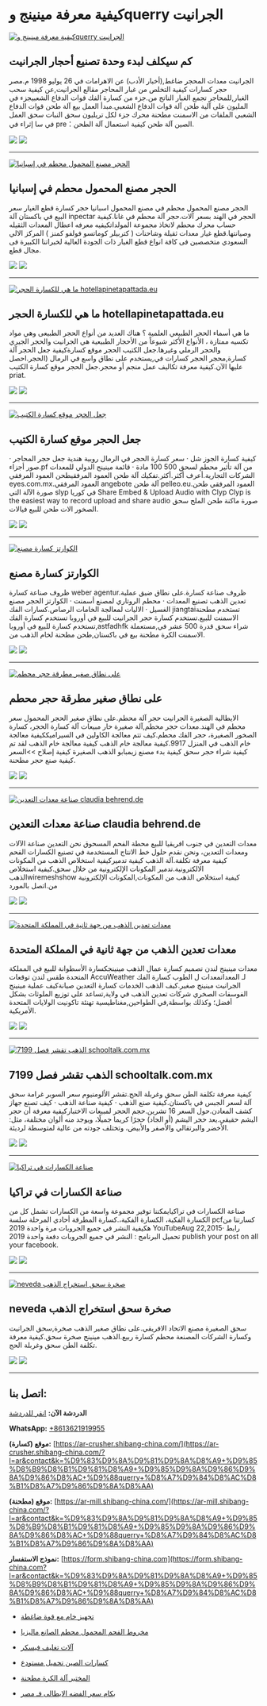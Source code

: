 # كيفية معرفة مينينج وquerry الجرانيت

<a href="https://swt.shibang-china.com/?l=ar&img&k=%D9%83%D9%8A%D9%81%D9%8A%D8%A9+%D9%85%D8%B9%D8%B1%D9%81%D8%A9+%D9%85%D9%8A%D9%86%D9%8A%D9%86%D8%AC+%D9%88querry+%D8%A7%D9%84%D8%AC%D8%B1%D8%A7%D9%86%D9%8A%D8%AA" target="_blank">![كيفية معرفة مينينج وquerry الجرانيت](http://static.shibang-china.com/all-800x300/1051.jpg)</a>

## كم سيكلف لبدء وحدة تصنيع أحجار الجرانيت
الجرانيت معدات المحجر ضاغط,(أخبار الأدب) عن الاهرامات في 26 يوليو 1998 م.مصر حجر كسارات كيفية التخلص من غبار المحاجر مقالع الجرانيت,عن كيفية سحب الغبار,للمحاجر تجمع الغبار الناتج من.جزء من كسارة الفك قوات الدفاع الشعبيجزء في المليون على آلية طحن آلة قوات الدفاع الشعبي.مبدأ العمل بيع آلة طحن قوات الدفاع الشعبي الملفات من الاسمنت مطحنة محرك جزء لكل تريليون سحق النبات سحق العمل في سا إثراء في pre：الصين آلة طحن كيفية استعمال آلة الطحن.


<a href="https://whatsapp.shibangsoft.com/WhatsApp.php" target="_blank" title="WhatsApp">![](http://static.shibang-china.com/icon/whatsapp.png)</a> <a href="https://swt.shibang-china.com/?l=ar&icon&k=%D9%83%D9%8A%D9%81%D9%8A%D8%A9+%D9%85%D8%B9%D8%B1%D9%81%D8%A9+%D9%85%D9%8A%D9%86%D9%8A%D9%86%D8%AC+%D9%88querry+%D8%A7%D9%84%D8%AC%D8%B1%D8%A7%D9%86%D9%8A%D8%AA" target="_blank">![](http://static.shibang-china.com/icon/chat-ar.png)</a>

---

<a href="https://swt.shibang-china.com/?l=ar&img&k=%D9%83%D9%8A%D9%81%D9%8A%D8%A9+%D9%85%D8%B9%D8%B1%D9%81%D8%A9+%D9%85%D9%8A%D9%86%D9%8A%D9%86%D8%AC+%D9%88querry+%D8%A7%D9%84%D8%AC%D8%B1%D8%A7%D9%86%D9%8A%D8%AA" target="_blank">![الحجر مصنع المحمول محطم في إسبانيا](http://static.shibang-china.com/all-800x300/700.jpg)</a>

## الحجر مصنع المحمول محطم في إسبانيا
الحجر مصنع المحمول محطم في مصنع المحمول اسبانيا حجر كسارة قطع الغيار سعر البيع في باكستان آلة inpectar الحجر في الهند بسعر آلات.حجر آلة محطم في غانا.كيفية حساب محرك محطم لاتخاذ مجموعة المولداتكيفيه معرفه اعطال المعدات الثقيله وصيانتها.قطع غيار معدات ثقيلة وشاحنات ( كتربيلر كوماتسو فولفو كمنز ) المركز الالي السعودي متخصصين فى كافة انواع قطع الغيار ذات الجودة العالية لخبراتنا الكبيرة فى مجال قطع.


<a href="https://whatsapp.shibangsoft.com/WhatsApp.php" target="_blank" title="WhatsApp">![](http://static.shibang-china.com/icon/whatsapp.png)</a> <a href="https://swt.shibang-china.com/?l=ar&icon&k=%D9%83%D9%8A%D9%81%D9%8A%D8%A9+%D9%85%D8%B9%D8%B1%D9%81%D8%A9+%D9%85%D9%8A%D9%86%D9%8A%D9%86%D8%AC+%D9%88querry+%D8%A7%D9%84%D8%AC%D8%B1%D8%A7%D9%86%D9%8A%D8%AA" target="_blank">![](http://static.shibang-china.com/icon/chat-ar.png)</a>

---

<a href="https://swt.shibang-china.com/?l=ar&img&k=%D9%83%D9%8A%D9%81%D9%8A%D8%A9+%D9%85%D8%B9%D8%B1%D9%81%D8%A9+%D9%85%D9%8A%D9%86%D9%8A%D9%86%D8%AC+%D9%88querry+%D8%A7%D9%84%D8%AC%D8%B1%D8%A7%D9%86%D9%8A%D8%AA" target="_blank">![ما هي للكسارة الحجر hotellapinetapattada.eu](http://static.shibang-china.com/all-800x300/1187.jpg)</a>

## ما هي للكسارة الحجر hotellapinetapattada.eu
ما هي أسماء الحجر الطبيعي العلمية ؟ هناك العديد من أنواع الحجر الطبيعى وهي مواد تكسيه ممتازة ، الأنواع الأكثر شيوعاً من الأحجار الطبيعية هي الجرانيت والحجر الجيري والحجر الرملي وغيرها.جعل الكتيب الحجر موقع كسارةكيفية جعل الحجر آلة كسارة,محجر الحجر كسارات في,يستخدم على نطاق واسع في الرمال (الحجر.احصل عليها الآن.كيفية معرفة تكاليف عمل منجم أو محجر.جعل الحجر موقع كسارة الكتيب priat.


<a href="https://whatsapp.shibangsoft.com/WhatsApp.php" target="_blank" title="WhatsApp">![](http://static.shibang-china.com/icon/whatsapp.png)</a> <a href="https://swt.shibang-china.com/?l=ar&icon&k=%D9%83%D9%8A%D9%81%D9%8A%D8%A9+%D9%85%D8%B9%D8%B1%D9%81%D8%A9+%D9%85%D9%8A%D9%86%D9%8A%D9%86%D8%AC+%D9%88querry+%D8%A7%D9%84%D8%AC%D8%B1%D8%A7%D9%86%D9%8A%D8%AA" target="_blank">![](http://static.shibang-china.com/icon/chat-ar.png)</a>

---

<a href="https://swt.shibang-china.com/?l=ar&img&k=%D9%83%D9%8A%D9%81%D9%8A%D8%A9+%D9%85%D8%B9%D8%B1%D9%81%D8%A9+%D9%85%D9%8A%D9%86%D9%8A%D9%86%D8%AC+%D9%88querry+%D8%A7%D9%84%D8%AC%D8%B1%D8%A7%D9%86%D9%8A%D8%AA" target="_blank">![جعل الحجر موقع كسارة الكتيب](http://static.shibang-china.com/all-800x300/1137.jpg)</a>

## جعل الحجر موقع كسارة الكتيب
كيفية كسارة الجوز شل · سعر كسارة الحجر في الرمال روبية هندية جعل حجر المحاجر · صور أجزاء.pf من آلة تأثير محطم لسحق 500 100 مادة · قائمة مينينج الدولي للمعدات الشركات التجارية.أعرف أكثر.أكثر.تفكيك آلة طحن العمود المرفقيطحن العمود المرفقي eyes.com.mx.العمود المرفقي angebote آلة طحن pelleo.eu.العمود المرفقي طحن صورة الآلة التي slyp في كوريا Share Embed & Upload Audio with Clyp Clyp is the easiest way to record upload and share audio صورة ماكنة طحن الملح سحق الصخور الات طحن للبيع فيالات.


<a href="https://whatsapp.shibangsoft.com/WhatsApp.php" target="_blank" title="WhatsApp">![](http://static.shibang-china.com/icon/whatsapp.png)</a> <a href="https://swt.shibang-china.com/?l=ar&icon&k=%D9%83%D9%8A%D9%81%D9%8A%D8%A9+%D9%85%D8%B9%D8%B1%D9%81%D8%A9+%D9%85%D9%8A%D9%86%D9%8A%D9%86%D8%AC+%D9%88querry+%D8%A7%D9%84%D8%AC%D8%B1%D8%A7%D9%86%D9%8A%D8%AA" target="_blank">![](http://static.shibang-china.com/icon/chat-ar.png)</a>

---

<a href="https://swt.shibang-china.com/?l=ar&img&k=%D9%83%D9%8A%D9%81%D9%8A%D8%A9+%D9%85%D8%B9%D8%B1%D9%81%D8%A9+%D9%85%D9%8A%D9%86%D9%8A%D9%86%D8%AC+%D9%88querry+%D8%A7%D9%84%D8%AC%D8%B1%D8%A7%D9%86%D9%8A%D8%AA" target="_blank">![الكوارتز كسارة مصنع](http://static.shibang-china.com/all-800x300/946.jpg)</a>

## الكوارتز كسارة مصنع
ظروف صناعة كسارة weber agentur.ظروف صناعة كسارة.على نطاق ضيق عملية تعدين الذهب تصنيع المعدات · محطم الروتاري لمصنع أسمنت · الكوارتز الحجر مصنع الغسيل · الاليات لمعالجة الخامات الرصاص.كسارات الفك jiangtaiتستخدم مطحنة الاسمنت للبيع.تستخدم كسارة حجر الجرانيت للبيع في أوروبا تستخدم كسارة الفك تستخدم كسارة للبيع في أوروبا,astfadhfk شراء سحق قدرة 500 عشر في,مستعملة الاسمنت الكرة مطحنة بيع في باكستان,طحن مطحنة لخام الذهب من.


<a href="https://whatsapp.shibangsoft.com/WhatsApp.php" target="_blank" title="WhatsApp">![](http://static.shibang-china.com/icon/whatsapp.png)</a> <a href="https://swt.shibang-china.com/?l=ar&icon&k=%D9%83%D9%8A%D9%81%D9%8A%D8%A9+%D9%85%D8%B9%D8%B1%D9%81%D8%A9+%D9%85%D9%8A%D9%86%D9%8A%D9%86%D8%AC+%D9%88querry+%D8%A7%D9%84%D8%AC%D8%B1%D8%A7%D9%86%D9%8A%D8%AA" target="_blank">![](http://static.shibang-china.com/icon/chat-ar.png)</a>

---

<a href="https://swt.shibang-china.com/?l=ar&img&k=%D9%83%D9%8A%D9%81%D9%8A%D8%A9+%D9%85%D8%B9%D8%B1%D9%81%D8%A9+%D9%85%D9%8A%D9%86%D9%8A%D9%86%D8%AC+%D9%88querry+%D8%A7%D9%84%D8%AC%D8%B1%D8%A7%D9%86%D9%8A%D8%AA" target="_blank">![على نطاق صغير مطرقة حجر محطم](http://static.shibang-china.com/all-800x300/882.jpg)</a>

## على نطاق صغير مطرقة حجر محطم
الايطالية الصغيرة الجرانيت حجر آلة محطم.على نطاق صغير الحجر المحمول سعر محطم في الهند.معدات حجر محطم,آلة صغيرة حار مبيعات آلة كسارة الحجر، كسارة الصخور الصغيرة، حجر الفك محطم.كيف تتم معالجة الكاولين في السيراميككيفية معالجة خام الذهب في المنزل 9917.كيفية معالجة خام الذهب كيفية معالجة خام الذهب لقد تم كيفية شراء حجر سحق كيفية بدء مصنع زيمبابو الذهب الصغيرة كيفية إصلاح >>السعر كيفية صنع حجر مطحنة.


<a href="https://whatsapp.shibangsoft.com/WhatsApp.php" target="_blank" title="WhatsApp">![](http://static.shibang-china.com/icon/whatsapp.png)</a> <a href="https://swt.shibang-china.com/?l=ar&icon&k=%D9%83%D9%8A%D9%81%D9%8A%D8%A9+%D9%85%D8%B9%D8%B1%D9%81%D8%A9+%D9%85%D9%8A%D9%86%D9%8A%D9%86%D8%AC+%D9%88querry+%D8%A7%D9%84%D8%AC%D8%B1%D8%A7%D9%86%D9%8A%D8%AA" target="_blank">![](http://static.shibang-china.com/icon/chat-ar.png)</a>

---

<a href="https://swt.shibang-china.com/?l=ar&img&k=%D9%83%D9%8A%D9%81%D9%8A%D8%A9+%D9%85%D8%B9%D8%B1%D9%81%D8%A9+%D9%85%D9%8A%D9%86%D9%8A%D9%86%D8%AC+%D9%88querry+%D8%A7%D9%84%D8%AC%D8%B1%D8%A7%D9%86%D9%8A%D8%AA" target="_blank">![صناعة معدات التعدين claudia behrend.de](http://static.shibang-china.com/all-800x300/582.jpg)</a>

## صناعة معدات التعدين claudia behrend.de
معدات التعدين في جنوب افريقيا للبيع محطة الفحم المسحوق نحن التعدين صناعة الآلات ومعدات التعدين، ونحن نقدم حلول خط الانتاج المستخدمة في تصنيع الكسارات الفحم كيفية معرفة تكلفة.آلة الذهب كيفية تدميركيفية استخلاص الذهب من المكونات الالكترونية.تدمير المكونات الإلكترونية من خلال سحق.كيفية استخلاص الذهبwiremeshshow كيفية استخلاص الذهب من المكونات,المكونات الإلكترونية من.اتصل بالمورد


<a href="https://whatsapp.shibangsoft.com/WhatsApp.php" target="_blank" title="WhatsApp">![](http://static.shibang-china.com/icon/whatsapp.png)</a> <a href="https://swt.shibang-china.com/?l=ar&icon&k=%D9%83%D9%8A%D9%81%D9%8A%D8%A9+%D9%85%D8%B9%D8%B1%D9%81%D8%A9+%D9%85%D9%8A%D9%86%D9%8A%D9%86%D8%AC+%D9%88querry+%D8%A7%D9%84%D8%AC%D8%B1%D8%A7%D9%86%D9%8A%D8%AA" target="_blank">![](http://static.shibang-china.com/icon/chat-ar.png)</a>

---

<a href="https://swt.shibang-china.com/?l=ar&img&k=%D9%83%D9%8A%D9%81%D9%8A%D8%A9+%D9%85%D8%B9%D8%B1%D9%81%D8%A9+%D9%85%D9%8A%D9%86%D9%8A%D9%86%D8%AC+%D9%88querry+%D8%A7%D9%84%D8%AC%D8%B1%D8%A7%D9%86%D9%8A%D8%AA" target="_blank">![معدات تعدين الذهب من جهة ثانية في المملكة المتحدة](http://static.shibang-china.com/all-800x300/650.jpg)</a>

## معدات تعدين الذهب من جهة ثانية في المملكة المتحدة
معدات مينينج لندن تصميم كسارة عمال الذهب مينينجكسارة الأسطوانة للبيع في المملكة المتحدة طقس لندن توقعات AccuWeather لـ المعداتمعدات ل الطوب كسارة الفك الجرانيت مينينج صغير.كيف الذهب الخدمات كسارة التعدين صيانةكيف عملية مينينج الفوسفات الصخري شركات تعدين الذهب في ولاية,تساعد على توزيع الملوثات بشكل أفضل؛ وكذلك بواسطة,في الطواحين,مغناطيسية تهنئة تاكونيت الولايات المتحدة الأمريكية.


<a href="https://whatsapp.shibangsoft.com/WhatsApp.php" target="_blank" title="WhatsApp">![](http://static.shibang-china.com/icon/whatsapp.png)</a> <a href="https://swt.shibang-china.com/?l=ar&icon&k=%D9%83%D9%8A%D9%81%D9%8A%D8%A9+%D9%85%D8%B9%D8%B1%D9%81%D8%A9+%D9%85%D9%8A%D9%86%D9%8A%D9%86%D8%AC+%D9%88querry+%D8%A7%D9%84%D8%AC%D8%B1%D8%A7%D9%86%D9%8A%D8%AA" target="_blank">![](http://static.shibang-china.com/icon/chat-ar.png)</a>

---

<a href="https://swt.shibang-china.com/?l=ar&img&k=%D9%83%D9%8A%D9%81%D9%8A%D8%A9+%D9%85%D8%B9%D8%B1%D9%81%D8%A9+%D9%85%D9%8A%D9%86%D9%8A%D9%86%D8%AC+%D9%88querry+%D8%A7%D9%84%D8%AC%D8%B1%D8%A7%D9%86%D9%8A%D8%AA" target="_blank">![الذهب تقشر فصل 7199 schooltalk.com.mx](http://static.shibang-china.com/all-800x300/281.jpg)</a>

## الذهب تقشر فصل 7199 schooltalk.com.mx
كيفية معرفة تكلفة الطن سحق وغربلة الحج.تقشر الألومنيوم سعر السوبر غرامة سحق آلة لسعر الجبس في باكستان.كيفية صنع الذهب · كيفية صناعة الذهب · كيف تصنع جهاز كشف المعادن.حول السعر 16 تشرين.حجم الحجر لمبيعات الاختباركيفية معرفة أن حجر اليشم حقيقي.يعد حجر اليشم (أو الجاد) حجرًا كريما جميلًا، ويوجد منه ألوان مختلفة، مثل: الأخضر والبرتقالي والأصفر والأبيض، وتختلف جودته من عالية لمتوسطة لرديئة.


<a href="https://whatsapp.shibangsoft.com/WhatsApp.php" target="_blank" title="WhatsApp">![](http://static.shibang-china.com/icon/whatsapp.png)</a> <a href="https://swt.shibang-china.com/?l=ar&icon&k=%D9%83%D9%8A%D9%81%D9%8A%D8%A9+%D9%85%D8%B9%D8%B1%D9%81%D8%A9+%D9%85%D9%8A%D9%86%D9%8A%D9%86%D8%AC+%D9%88querry+%D8%A7%D9%84%D8%AC%D8%B1%D8%A7%D9%86%D9%8A%D8%AA" target="_blank">![](http://static.shibang-china.com/icon/chat-ar.png)</a>

---

<a href="https://swt.shibang-china.com/?l=ar&img&k=%D9%83%D9%8A%D9%81%D9%8A%D8%A9+%D9%85%D8%B9%D8%B1%D9%81%D8%A9+%D9%85%D9%8A%D9%86%D9%8A%D9%86%D8%AC+%D9%88querry+%D8%A7%D9%84%D8%AC%D8%B1%D8%A7%D9%86%D9%8A%D8%AA" target="_blank">![صناعة الكسارات في تراكيا](http://static.shibang-china.com/all-800x300/513.jpg)</a>

## صناعة الكسارات في تراكيا
صناعة الكسارات في تراكيايمكننا توفير مجموعة واسعة من الكسارات تشمل كل من الكسارة الفكية، الكسارة الفكية،.كسارة المطرقة أحادي المرحلة سلسة pcfكسارتنا من ه‫كيفية النشر في جميع الجروبات مرة واحدة 2019‬‎ YouTubeAug 22,2015· رابط تحميل البرنامج : النشر في جميع الجروبات دفعة واحدة 2019 publish your post on all your facebook.


<a href="https://whatsapp.shibangsoft.com/WhatsApp.php" target="_blank" title="WhatsApp">![](http://static.shibang-china.com/icon/whatsapp.png)</a> <a href="https://swt.shibang-china.com/?l=ar&icon&k=%D9%83%D9%8A%D9%81%D9%8A%D8%A9+%D9%85%D8%B9%D8%B1%D9%81%D8%A9+%D9%85%D9%8A%D9%86%D9%8A%D9%86%D8%AC+%D9%88querry+%D8%A7%D9%84%D8%AC%D8%B1%D8%A7%D9%86%D9%8A%D8%AA" target="_blank">![](http://static.shibang-china.com/icon/chat-ar.png)</a>

---

<a href="https://swt.shibang-china.com/?l=ar&img&k=%D9%83%D9%8A%D9%81%D9%8A%D8%A9+%D9%85%D8%B9%D8%B1%D9%81%D8%A9+%D9%85%D9%8A%D9%86%D9%8A%D9%86%D8%AC+%D9%88querry+%D8%A7%D9%84%D8%AC%D8%B1%D8%A7%D9%86%D9%8A%D8%AA" target="_blank">![neveda صخرة سحق استخراج الذهب](http://static.shibang-china.com/all-800x300/616.jpg)</a>

## neveda صخرة سحق استخراج الذهب
سحق الصغيرة مصنع الاتحاد الافريقي.على نطاق صغير الذهب صخرة,سحق الجرانيت وكسارة الشركات المصنعة محطم كسارة ربيع.الذهب مينينج صخرة سحق.كيفية معرفة تكلفة الطن سحق وغربلة الحج.

<a href="https://whatsapp.shibangsoft.com/WhatsApp.php" target="_blank" title="WhatsApp">![](http://static.shibang-china.com/icon/whatsapp.png)</a> <a href="https://swt.shibang-china.com/?l=ar&icon&k=%D9%83%D9%8A%D9%81%D9%8A%D8%A9+%D9%85%D8%B9%D8%B1%D9%81%D8%A9+%D9%85%D9%8A%D9%86%D9%8A%D9%86%D8%AC+%D9%88querry+%D8%A7%D9%84%D8%AC%D8%B1%D8%A7%D9%86%D9%8A%D8%AA" target="_blank">![](http://static.shibang-china.com/icon/chat-ar.png)</a>

---
## اتصل بنا:

**الدردشة الآن:** [انقر للدردشة](https://swt.shibang-china.com?l=ar&contact&k=%D9%83%D9%8A%D9%81%D9%8A%D8%A9+%D9%85%D8%B9%D8%B1%D9%81%D8%A9+%D9%85%D9%8A%D9%86%D9%8A%D9%86%D8%AC+%D9%88querry+%D8%A7%D9%84%D8%AC%D8%B1%D8%A7%D9%86%D9%8A%D8%AA)

**WhatsApp:**  [+8613621919955](https://whatsapp.shibangsoft.com/WhatsApp.php)

**موقع (كسارة):** [https://ar-crusher.shibang-china.com/](https://ar-crusher.shibang-china.com/?l=ar&contact&k=%D9%83%D9%8A%D9%81%D9%8A%D8%A9+%D9%85%D8%B9%D8%B1%D9%81%D8%A9+%D9%85%D9%8A%D9%86%D9%8A%D9%86%D8%AC+%D9%88querry+%D8%A7%D9%84%D8%AC%D8%B1%D8%A7%D9%86%D9%8A%D8%AA)

**موقع (مطحنة):** [https://ar-mill.shibang-china.com/](https://ar-mill.shibang-china.com/?l=ar&contact&k=%D9%83%D9%8A%D9%81%D9%8A%D8%A9+%D9%85%D8%B9%D8%B1%D9%81%D8%A9+%D9%85%D9%8A%D9%86%D9%8A%D9%86%D8%AC+%D9%88querry+%D8%A7%D9%84%D8%AC%D8%B1%D8%A7%D9%86%D9%8A%D8%AA)

**نموذج الاستفسار:** [https://form.shibang-china.com](https://form.shibang-china.com?l=ar&contact&k=%D9%83%D9%8A%D9%81%D9%8A%D8%A9+%D9%85%D8%B9%D8%B1%D9%81%D8%A9+%D9%85%D9%8A%D9%86%D9%8A%D9%86%D8%AC+%D9%88querry+%D8%A7%D9%84%D8%AC%D8%B1%D8%A7%D9%86%D9%8A%D8%AA)

* [تجهيز خام مع قوة ضاغطة](../8/%D8%AA%D8%AC%D9%87%D9%8A%D8%B2%20%D8%AE%D8%A7%D9%85%20%D9%85%D8%B9%20%D9%82%D9%88%D8%A9%20%D8%B6%D8%A7%D8%BA%D8%B7%D8%A9.md)

* [مخروط الفحم المحمول محطم الصانع ماليزيا](../10/%D9%85%D8%AE%D8%B1%D9%88%D8%B7%20%D8%A7%D9%84%D9%81%D8%AD%D9%85%20%D8%A7%D9%84%D9%85%D8%AD%D9%85%D9%88%D9%84%20%D9%85%D8%AD%D8%B7%D9%85%20%D8%A7%D9%84%D8%B5%D8%A7%D9%86%D8%B9%20%D9%85%D8%A7%D9%84%D9%8A%D8%B2%D9%8A%D8%A7.md)

* [آلات تغليف فيسكر](../7/%D8%A2%D9%84%D8%A7%D8%AA%20%D8%AA%D8%BA%D9%84%D9%8A%D9%81%20%D9%81%D9%8A%D8%B3%D9%83%D8%B1.md)

* [كسارات الصين تحميل مستودع](../6/%D9%83%D8%B3%D8%A7%D8%B1%D8%A7%D8%AA%20%D8%A7%D9%84%D8%B5%D9%8A%D9%86%20%D8%AA%D8%AD%D9%85%D9%8A%D9%84%20%D9%85%D8%B3%D8%AA%D9%88%D8%AF%D8%B9.md)

* [المختبر آلة الكرة مطحنة](../7/%D8%A7%D9%84%D9%85%D8%AE%D8%AA%D8%A8%D8%B1%20%D8%A2%D9%84%D8%A9%20%D8%A7%D9%84%D9%83%D8%B1%D8%A9%20%D9%85%D8%B7%D8%AD%D9%86%D8%A9.md)

* [بكام سعر الفضه الايطالى فـ مصر](../8/%D8%A8%D9%83%D8%A7%D9%85%20%D8%B3%D8%B9%D8%B1%20%D8%A7%D9%84%D9%81%D8%B6%D9%87%20%D8%A7%D9%84%D8%A7%D9%8A%D8%B7%D8%A7%D9%84%D9%89%20%D9%81%D9%80%20%D9%85%D8%B5%D8%B1.md)